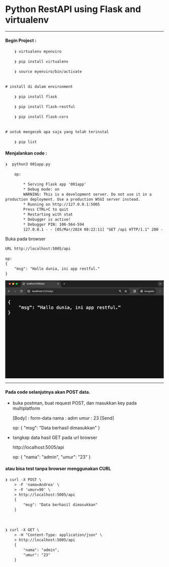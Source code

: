 # Python RestAPI using Flask and virtualenv

---

#### Begin Project :

        ❯ virtualenv myenviro

        ❯ pip install virtualenv

        ❯ source myenviro/bin/activate


    # install di dalam environment

        ❯ pip install flask

        ❯ pip install flask-restful
        
        ❯ pip install flask-cors


    # untuk mengecek apa saja yang telah terinstal

        ❯ pip list



#### Menjalankan code :

    ❯  python3 001app.py

        op:

            * Serving Flask app '001app'
            * Debug mode: on
            WARNING: This is a development server. Do not use it in a production deployment. Use a production WSGI server instead.
            * Running on http://127.0.0.1:5005
            Press CTRL+C to quit
            * Restarting with stat
            * Debugger is active!
            * Debugger PIN: 106-564-594
            127.0.0.1 - - [05/Mar/2024 08:22:11] "GET /api HTTP/1.1" 200 -

Buka pada browser 

    URL http://localhost:5005/api

    op:
    {
        "msg": "Hallo dunia, ini app restful."
    }

<p align="center">
    <img src="./gambar-petunjuk/ss_001app.png" alt="ss_001app" style="display: block; margin: 0 auto;">
</p>


---

#### Pada code selanjutnya akan POST data.

- buka postman, buat request POST, dan masukkan key pada multiplatform

    [Body] : form-data
    nama : adim
    umur : 23
    [Send]

    op:
    {
        "msg": "Data berhasil dimasukkan"
    }


- tangkap data hasil GET pada url browser

    http://localhost:5005/api

    op:
    {
        "nama": "admin",
        "umur": "23"
    }

#### atau bisa test tanpa browser menggunakan CURL

    ❯ curl -X POST \
        > -F 'nama=Andrea' \
        > -F 'umur=90' \
        > http://localhost:5005/api
        {
            "msg": "Data berhasil dimasukkan"
        }



    ❯ curl -X GET \
        > -H "Content-Type: application/json" \
        > http://localhost:5005/api
        {
            "nama": "admin",
            "umur": "23"
        }
